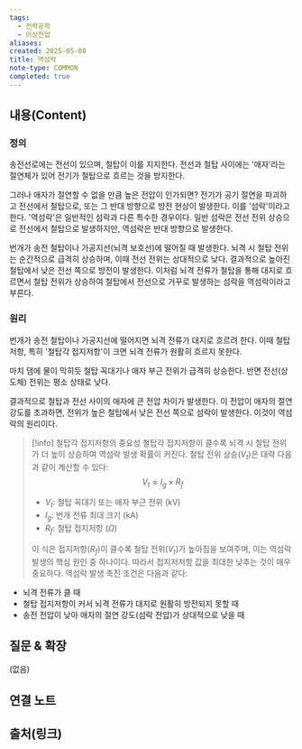 ```yaml
---
tags:
  - 전력공학
  - 이상전압
aliases: 
created: 2025-05-08
title: 역섬락
note-type: COMMON
completed: true
---
```


## 내용(Content)
### 정의
송전선로에는 전선이 있으며, 철탑이 이를 지지한다. 전선과 철탑 사이에는 '애자'라는 절연체가 있어 전기가 철탑으로 흐르는 것을 방지한다.

그러나 애자가 절연할 수 없을 만큼 높은 전압이 인가되면? 전기가 공기 절연을 파괴하고 전선에서 철탑으로, 또는 그 반대 방향으로 방전 현상이 발생한다. 이를 '섬락'이라고 한다.
'역섬락'은 일반적인 섬락과 다른 특수한 경우이다. 일반 섬락은 전선 전위 상승으로 전선에서 철탑으로 발생하지만, 역섬락은 반대 방향으로 발생한다.

번개가 송전 철탑이나 가공지선(뇌격 보호선)에 떨어질 때 발생한다. 뇌격 시 철탑 전위는 순간적으로 급격히 상승하며, 이때 전선 전위는 상대적으로 낮다. 결과적으로 높아진 철탑에서 낮은 전선 쪽으로 방전이 발생한다. 이처럼 뇌격 전류가 철탑을 통해 대지로 흐르면서 철탑 전위가 상승하여 철탑에서 전선으로 거꾸로 발생하는 섬락을 역섬락이라고 부른다.

### 원리
번개가 송전 철탑이나 가공지선에 떨어지면 뇌격 전류가 대지로 흐르려 한다. 이때 철탑 저항, 특히 '철탑각 접지저항'이 크면 뇌격 전류가 원활히 흐르지 못한다.

마치 댐에 물이 막히듯 철탑 꼭대기나 애자 부근 전위가 급격히 상승한다. 반면 전선(상도체) 전위는 평소 상태로 낮다.

결과적으로 철탑과 전선 사이의 애자에 큰 전압 차이가 발생한다. 이 전압이 애자의 절연 강도를 초과하면, 전위가 높은 철탑에서 낮은 전선 쪽으로 섬락이 발생한다. 이것이 역섬락의 원리이다.

>[!info] 철탑각 접지저항의 중요성
>철탑각 접지저항이 클수록 뇌격 시 철탑 전위가 더 높이 상승하여 역섬락 발생 확률이 커진다.
>철탑 전위 상승($V_t$)은 대략 다음과 같이 계산할 수 있다:
>$$
>V_t \approx I_g \times R_f
>$$
>- $V_t$: 철탑 꼭대기 또는 애자 부근 전위 (kV)
>- $I_g$: 번개 전류 최대 크기 (kA)
>- $R_f$: 철탑 접지저항 ($\Omega$)
>
>이 식은 접지저항($R_f$)이 클수록 철탑 전위($V_t$)가 높아짐을 보여주며, 이는 역섬락 발생의 핵심 원인 중 하나이다. 따라서 접지저저항 값을 최대한 낮추는 것이 매우 중요하다.
역섬락 발생 촉진 조건은 다음과 같다:

- 뇌격 전류가 클 때
- 철탑 접지저항이 커서 뇌격 전류가 대지로 원활히 방전되지 못할 때
- 송전 전압이 낮아 애자의 절연 강도(섬락 전압)가 상대적으로 낮을 때

## 질문 & 확장

(없음)

## 연결 노트

## 출처(링크)